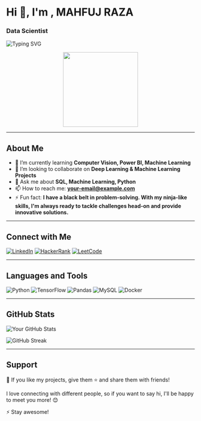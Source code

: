 # Hi 👋, I'm ,  MAHFUJ RAZA
###  Data Scientist

<!-- Typing SVG or other animations -->
![Typing SVG](https://readme-typing-svg.herokuapp.com?font=Fira+Code&pause=1000&color=00FF00&width=435&lines=Welcome+to+my+GitHub+profile!)

<!-- Side sticker or image -->
<div align="center">
  <img src="https://media.giphy.com/media/your-gif-link.gif" width="200"/>
</div>

---

## About Me

- 🌱 I’m currently learning **Computer Vision, Power BI, Machine Learning**
- 👯 I’m looking to collaborate on **Deep Learning & Machine Learning Projects**
- 💬 Ask me about **SQL, Machine Learning, Python**
- 📫 How to reach me: **[your-email@example.com](mailto:your-email@example.com)**
- ⚡ Fun fact: **I have a black belt in problem-solving. With my ninja-like skills, I'm always ready to tackle challenges head-on and provide innovative solutions.**

---

## Connect with Me
[![LinkedIn](https://img.shields.io/badge/LinkedIn-0077B5?style=for-the-badge&logo=linkedin&logoColor=white)](https://www.linkedin.com/in/your-linkedin-profile/)
[![HackerRank](https://img.shields.io/badge/HackerRank-00EA64?style=for-the-badge&logo=hackerrank&logoColor=black)](https://www.hackerrank.com/your-hackerrank-profile)
[![LeetCode](https://img.shields.io/badge/LeetCode-FFA116?style=for-the-badge&logo=leetcode&logoColor=black)](https://leetcode.com/your-leetcode-profile/)

---

## Languages and Tools
![Python](https://img.shields.io/badge/Python-3776AB?style=for-the-badge&logo=python&logoColor=white)
![TensorFlow](https://img.shields.io/badge/TensorFlow-FF6F00?style=for-the-badge&logo=tensorflow&logoColor=white)
![Pandas](https://img.shields.io/badge/Pandas-150458?style=for-the-badge&logo=pandas&logoColor=white)
![MySQL](https://img.shields.io/badge/MySQL-4479A1?style=for-the-badge&logo=mysql&logoColor=white)
![Docker](https://img.shields.io/badge/Docker-2496ED?style=for-the-badge&logo=docker&logoColor=white)

---

## GitHub Stats
![Your GitHub Stats](https://github-readme-stats.vercel.app/api?username=your-username&show_icons=true&theme=radical)

![GitHub Streak](https://streak-stats.demolab.com/?user=your-username&theme=radical)

---

## Support
💙 If you like my projects, give them ⭐ and share them with friends!

I love connecting with different people, so if you want to say hi, I'll be happy to meet you more! 😊

⚡️ Stay awesome!
